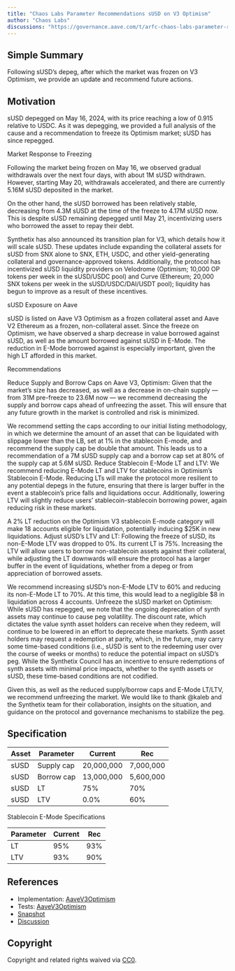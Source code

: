 ```yaml
---
title: "Chaos Labs Parameter Recommendations sUSD on V3 Optimism"
author: "Chaos Labs"
discussions: "https://governance.aave.com/t/arfc-chaos-labs-parameter-recommendations-susd-on-v3-optimism-05-232024/17779"
---
```


## Simple Summary

Following sUSD’s depeg, after which the market was frozen on V3 Optimism, we provide an update and recommend future actions.

## Motivation

sUSD depegged on May 16, 2024, with its price reaching a low of 0.915 relative to USDC. As it was depegging, we provided a full analysis of the cause and a recommendation to freeze its Optimism market; sUSD has since repegged.

Market Response to Freezing

Following the market being frozen on May 16, we observed gradual withdrawals over the next four days, with about 1M sUSD withdrawn. However, starting May 20, withdrawals accelerated, and there are currently 5.16M sUSD deposited in the market.

On the other hand, the sUSD borrowed has been relatively stable, decreasing from 4.3M sUSD at the time of the freeze to 4.17M sUSD now. This is despite sUSD remaining depegged until May 21, incentivizing users who borrowed the asset to repay their debt.

Synthetix has also announced its transition plan for V3, which details how it will scale sUSD. These updates include expanding the collateral assets for sUSD from SNX alone to SNX, ETH, USDC, and other yield-generating collateral and governance-approved tokens. Additionally, the protocol has incentivized sUSD liquidity providers on Velodrome (Optimism; 10,000 OP tokens per week in the sUSD/USDC pool) and Curve (Ethereum; 20,000 SNX tokens per week in the sUSD/USDC/DAI/USDT pool); liquidity has begun to improve as a result of these incentives.

sUSD Exposure on Aave

sUSD is listed on Aave V3 Optimism as a frozen collateral asset and Aave V2 Ethereum as a frozen, non-collateral asset. Since the freeze on Optimism, we have observed a sharp decrease in value borrowed against sUSD, as well as the amount borrowed against sUSD in E-Mode. The reduction in E-Mode borrowed against is especially important, given the high LT afforded in this market.

Recommendations

Reduce Supply and Borrow Caps on Aave V3, Optimism: Given that the market’s size has decreased, as well as a decrease in on-chain supply — from 31M pre-freeze to 23.6M now — we recommend decreasing the supply and borrow caps ahead of unfreezing the asset. This will ensure that any future growth in the market is controlled and risk is minimized.

We recommend setting the caps according to our initial listing methodology, in which we determine the amount of an asset that can be liquidated with slippage lower than the LB, set at 1% in the stablecoin E-mode, and recommend the supply cap be double that amount. This leads us to a recommendation of a 7M sUSD supply cap and a borrow cap set at 80% of the supply cap at 5.6M sUSD.
Reduce Stablecoin E-Mode LT and LTV: We recommend reducing E-Mode LT and LTV for stablecoins in Optimism’s Stablecoin E-Mode. Reducing LTs will make the protocol more resilient to any potential depegs in the future, ensuring that there is larger buffer in the event a stablecoin’s price falls and liquidations occur. Additionally, lowering LTV will slightly reduce users’ stablecoin-stablecoin borrowing power, again reducing risk in these markets.

A 2% LT reduction on the Optimism V3 stablecoin E-mode category will make 18 accounts eligible for liquidation, potentially inducing $25K in new liquidations.
Adjust sUSD’s LTV and LT: Following the freeze of sUSD, its non-E-Mode LTV was dropped to 0%. Its current LT is 75%. Increasing the LTV will allow users to borrow non-stablecoin assets against their collateral, while adjusting the LT downwards will ensure the protocol has a larger buffer in the event of liquidations, whether from a depeg or from appreciation of borrowed assets.

We recommend increasing sUSD’s non-E-Mode LTV to 60% and reducing its non-E-Mode LT to 70%. At this time, this would lead to a negligible $8 in liquidation across 4 accounts.
Unfreeze the sUSD market on Optimism: While sUSD has repegged, we note that the ongoing deprecation of synth assets may continue to cause peg volatility. The discount rate, which dictates the value synth asset holders can receive when they redeem, will continue to be lowered in an effort to deprecate these markets. Synth asset holders may request a redemption at parity, which, in the future, may carry some time-based conditions (i.e., sUSD is sent to the redeeming user over the course of weeks or months) to reduce the potential impact on sUSD’s peg. While the Synthetix Council has an incentive to ensure redemptions of synth assets with minimal price impacts, whether to the synth assets or sUSD, these time-based conditions are not codified.

Given this, as well as the reduced supply/borrow caps and E-Mode LT/LTV, we recommend unfreezing the market.
We would like to thank @kaleb and the Synthetix team for their collaboration, insights on the situation, and guidance on the protocol and governance mechanisms to stabilize the peg.

## Specification

| Asset | Parameter  | Current    | Rec       |
| ----- | ---------- | ---------- | --------- |
| sUSD  | Supply cap | 20,000,000 | 7,000,000 |
| sUSD  | Borrow cap | 13,000,000 | 5,600,000 |
| sUSD  | LT         | 75%        | 70%       |
| sUSD  | LTV        | 0.0%       | 60%       |

Stablecoin E-Mode Specifications

| Parameter | Current | Rec |
| --------- | ------- | --- |
| LT        | 95%     | 93% |
| LTV       | 93%     | 90% |

## References

- Implementation: [AaveV3Optimism](https://github.com/bgd-labs/aave-proposals-v3/blob/ad5c895c51906be7b3ab7d2e61e6570644f3cbf5/src/20240528_AaveV3Optimism_ChaosLabsParameterRecommendationsSUSDOnV3Optimism/AaveV3Optimism_ChaosLabsParameterRecommendationsSUSDOnV3Optimism_20240528.sol)
- Tests: [AaveV3Optimism](https://github.com/bgd-labs/aave-proposals-v3/blob/ad5c895c51906be7b3ab7d2e61e6570644f3cbf5/src/20240528_AaveV3Optimism_ChaosLabsParameterRecommendationsSUSDOnV3Optimism/AaveV3Optimism_ChaosLabsParameterRecommendationsSUSDOnV3Optimism_20240528.t.sol)
- [Snapshot](https://snapshot.org/#/aave.eth/proposal/0xa66afef5e247d9369831e874a60d022ce6b12645b41d9a244077a3a279ef24f3)
- [Discussion](https://governance.aave.com/t/arfc-chaos-labs-parameter-recommendations-susd-on-v3-optimism-05-232024/17779)

## Copyright

Copyright and related rights waived via [CC0](https://creativecommons.org/publicdomain/zero/1.0/).
